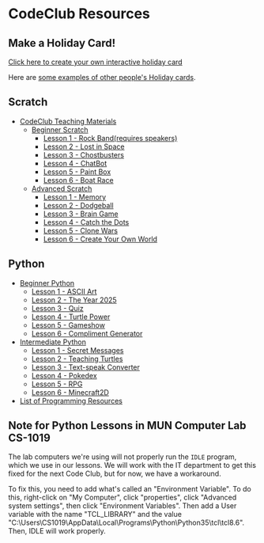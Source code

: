 # CodeClub Resources

## Make a Holiday Card!

[Click here to create your own interactive holiday card](https://scratch.mit.edu/projects/editor/?tip_bar=hoc)

Here are [some examples of other people's Holiday cards](https://scratch.mit.edu/studios/279432/).

## Scratch

* [CodeClub Teaching Materials](http://projects.codeclubworld.org/en-GB/)
  * [Beginner Scratch](http://projects.codeclubworld.org/en-GB/01_scratch_01/index.html)
    * [Lesson 1 - Rock Band(requires speakers)](http://projects.codeclubworld.org/en-GB/01_scratch_01/01/Rock%20Band.html)
    * [Lesson 2 - Lost in Space](http://projects.codeclubworld.org/en-GB/01_scratch_01/02/Lost%20in%20Space.html)
    * [Lesson 3 - Chostbusters](http://projects.codeclubworld.org/en-GB/01_scratch_01/03/Ghostbusters.html)
    * [Lesson 4 - ChatBot](http://projects.codeclubworld.org/en-GB/01_scratch_01/04/ChatBot.html)
    * [Lesson 5 - Paint Box](http://projects.codeclubworld.org/en-GB/01_scratch_01/05/Paint%20Box.html)
    * [Lesson 6 - Boat Race](http://projects.codeclubworld.org/en-GB/01_scratch_01/06/Boat%20Race.html)
  * [Advanced Scratch](http://projects.codeclubworld.org/en-GB/02_scratch_02/index.html)
    * [Lesson 1 - Memory](http://projects.codeclubworld.org/en-GB/02_scratch_02/01/Memory.html)
    * [Lesson 2 - Dodgeball](http://projects.codeclubworld.org/en-GB/02_scratch_02/02/Dodgeball.html)
    * [Lesson 3 - Brain Game](http://projects.codeclubworld.org/en-GB/02_scratch_02/03/Brain%20Game.html)
    * [Lesson 4 - Catch the Dots](http://projects.codeclubworld.org/en-GB/02_scratch_02/04/Catch%20the%20Dots.html)
    * [Lesson 5 - Clone Wars](http://projects.codeclubworld.org/en-GB/02_scratch_02/05/Clone%20Wars.html)
    * [Lesson 6 - Create Your Own World](http://projects.codeclubworld.org/en-GB/02_scratch_02/06/Create%20Your%20Own%20World.html)

## Python

  * [Beginner Python](http://projects.codeclubworld.org/en-GB/09_python/index.html)
    * [Lesson 1 - ASCII Art](http://projects.codeclubworld.org/en-GB/09_python/01/ASCII%20Art.html)
    * [Lesson 2 - The Year 2025](http://projects.codeclubworld.org/en-GB/09_python/02/The%20Year%202025.html)
    * [Lesson 3 - Quiz](http://projects.codeclubworld.org/en-GB/09_python/03/Quiz.html)
    * [Lesson 4 - Turtle Power](http://projects.codeclubworld.org/en-GB/09_python/04/Turtle%20Power.html)
    * [Lesson 5 - Gameshow](http://projects.codeclubworld.org/en-GB/09_python/05/Gameshow.html)
    * [Lesson 6 - Compliment Generator](http://projects.codeclubworld.org/en-GB/09_python/06/Compliment%20Generator.html)
  * [Intermediate Python](http://projects.codeclubworld.org/en-GB/10_python/index.html)
    * [Lesson 1 - Secret Messages](http://projects.codeclubworld.org/en-GB/10_python/01/Secret%20Messages.html)
    * [Lesson 2 - Teaching Turtles](http://projects.codeclubworld.org/en-GB/10_python/02/Teaching%20Turtles.html)
    * [Lesson 3 - Text-speak Converter](http://projects.codeclubworld.org/en-GB/10_python/03/Text-speak%20Converter.html)
    * [Lesson 4 - Pokedex](http://projects.codeclubworld.org/en-GB/10_python/04/Pokedex.html)
    * [Lesson 5 - RPG](http://projects.codeclubworld.org/en-GB/10_python/05/RPG.html)
    * [Lesson 6 - Minecraft2D](http://projects.codeclubworld.org/en-GB/10_python/06/Minecraft2D.html)
 * [List of Programming Resources](https://github.com/CodeNL/curated-programming-resources/blob/master/resources.md)


Note for Python Lessons in MUN Computer Lab CS-1019
-----------------------

The lab computers we're using will not properly run the `IDLE` program, which we use in our lessons. We will work with the IT department to get this fixed for the next Code Club, but for now, we have a workaround.

To fix this, you need to add what's called an "Environment Variable". To do this, right-click on "My Computer", click "properties", click "Advanced system settings", then click "Environment Variables". Then add a User variable with the name "TCL_LIBRARY" and the value "C:\Users\CS1019\AppData\Local\Programs\Python\Python35\tcl\tcl8.6". Then, IDLE will work properly.
